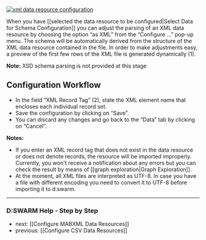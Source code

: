 [![xml data resource configuration](https://avgl.mybalsamiq.com/mockups/2319351.png?key=27106ea66faf01c9ad98a275eac48683ac53bf00)](https://avgl.mybalsamiq.com/mockups/2319351.png?key=27106ea66faf01c9ad98a275eac48683ac53bf00 "XML Data Resource Configuration")

When you have [[selected the data resource to be configured|Select Data for Schema Configuration]] you can adjust the parsing of an XML data resource by choosing the option “as XML”  from the “Configure ...” pop-up menu. The schema will be automatically derived from the structure of the XML data resource contained in the file. In order to make adjustments easy, a preview of the first few rows of the XML file is generated dynamically (1).

__Note:__ XSD schema parsing is not provided at this stage

## Configuration Workflow

* In the field “XML Record Tag” (2), state the XML element name that encloses each individual record set.
* Save the configuration by clicking on “Save”.
* You can discard any changes and go back to the “Data” tab by clicking on “Cancel”.

__Notes:__ 
* If you enter an XML record tag that does not exist in the data resource or does not denote records, the resource will be imported improperly. Currently, you won't receive a notification about any errors but you can check the result by means of [[graph exploration|Graph Exploration]].
* At the moment, all XML files are interpreted as UTF-8. In case you have a file with different encoding you need to convert it to UTF-8 before importing it to d:swarm.

-----------------------------------
### D:SWARM Help - Step by Step

* next: [[Configure MABXML Data Resources]]
* previous: [[Configure CSV Data Resources]]
